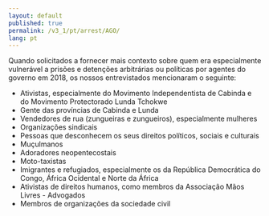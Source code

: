 ```yaml
---
layout: default
published: true
permalink: /v3_1/pt/arrest/AGO/
lang: pt
---
```


Quando solicitados a fornecer mais contexto sobre quem era especialmente vulnerável a prisões e detenções arbitrárias ou políticas por agentes do governo em 2018, os nossos entrevistados mencionaram o seguinte:
-	Ativistas, especialmente do Movimento Independentista de Cabinda e do Movimento Protectorado Lunda Tchokwe
-	Gente das províncias de Cabinda e Lunda
-	Vendedores de rua (zungueiras e zungueiros), especialmente mulheres
-	Organizações sindicais
-	Pessoas que desconhecem os seus direitos políticos, sociais e culturais
-	Muçulmanos
-	Adoradores neopentecostais
-	Moto-taxistas
-	Imigrantes e refugiados, especialmente os da República Democrática do Congo, África Ocidental e Norte da África
-	Ativistas de direitos humanos, como membros da Associação Mãos Livres - Advogados
-	Membros de organizações da sociedade civil

